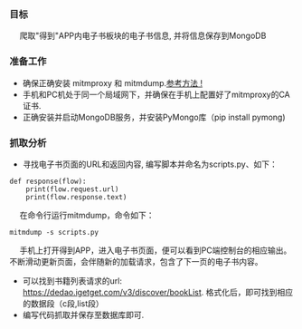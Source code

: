 ### 目标
&emsp; 爬取"得到"APP内电子书板块的电子书信息, 并将信息保存到MongoDB

### 准备工作
+ 确保正确安装 mitmproxy 和 mitmdump.[参考方法 !](https://yq.aliyun.com/articles/603782?utm_content=m_1000003864)
+ 手机和PC机处于同一个局域网下，并确保在手机上配置好了mitmproxy的CA证书.
+ 正确安装并启动MongoDB服务，并安装PyMongo库（pip install pymong)

### 抓取分析
+ 寻找电子书页面的URL和返回内容, 编写脚本并命名为scripts.py、如下：

```
def response(flow):
    print(flow.request.url)
    print(flow.response.text)
```
&emsp; 在命令行运行mitmdump，命令如下：

```
mitmdump -s scripts.py
```
&emsp; 手机上打开得到APP，进入电子书页面，便可以看到PC端控制台的相应输出。不断滑动更新页面，会伴随新的加载请求，包含了下一页的电子书内容。
+ 可以找到书籍列表请求的url: https://dedao.igetget.com/v3/discover/bookList.   格式化后，即可找到相应的数据段（c段,list段）
+ 编写代码抓取并保存至数据库即可.
